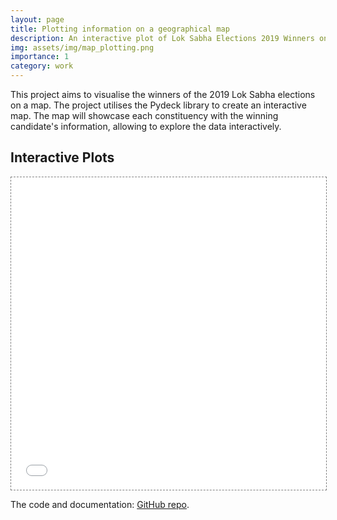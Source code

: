 ```yaml
---
layout: page
title: Plotting information on a geographical map
description: An interactive plot of Lok Sabha Elections 2019 Winners on a map
img: assets/img/map_plotting.png
importance: 1
category: work
---
```


This project aims to visualise the winners of the 2019 Lok Sabha elections on a map. The project utilises the Pydeck library to create an interactive map. The map will showcase each constituency with the winning candidate's information, allowing to explore the data interactively.



## Interactive Plots

<!-- You can add interative plots using plotly + iframes :framed_picture: -->

<div class="l-page">
  <iframe src="{{ '/assets/plotly/scatterplot_layer.html' | relative_url }}" frameborder='0' scrolling='no' height="500px" width="100%" style="border: 1px dashed grey;"></iframe>
</div>


The code and documentation: [GitHub repo](https://github.com/bhupenderbindal/map_plotting).




